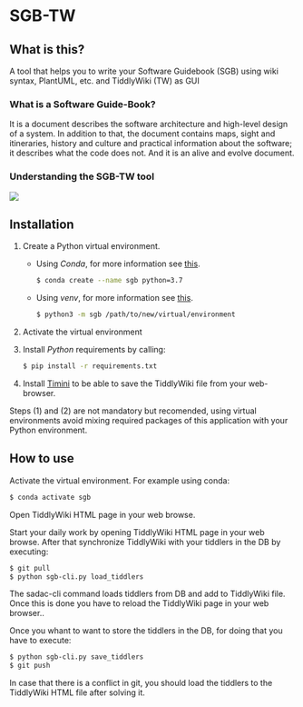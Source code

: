 SGB-TW 
=====================

## What is this?

A tool that helps you to write your Software Guidebook (SGB) using wiki syntax, 
PlantUML, etc. and TiddlyWiki (TW) as GUI 

### What is a Software Guide-Book?

It is a document describes the software architecture and high-level design of a system. 
In addition to that, the document contains maps, sight and itineraries, history and culture 
and practical information about the software; it describes what the code does not. And it 
is an alive and evolve document. 

### Understanding the SGB-TW tool

<kbd> <img src="https://raw.githubusercontent.com/dgerod/sgb-tw/master/docs/instructions.gif"/> </kbd>

## Installation

1. Create a Python virtual environment. 
    * Using *Conda*, for more information see [this](https://conda.io/projects/conda/en/latest/user-guide/tasks/manage-environments.html#activating-an-environment).
        ``` bash
        $ conda create --name sgb python=3.7
        ```
    * Using *venv*, for more information see [this](https://docs.python.org/es/3.7/library/venv.html).
        ``` bash
        $ python3 -m sgb /path/to/new/virtual/environment
        ```
              
2. Activate the virtual environment
3. Install *Python* requirements by calling:
    ``` bash
    $ pip install -r requirements.txt
    ```
4. Install [Timini](https://ibnishak.github.io/Timimi) to be able to save the 
TiddlyWiki file from your web-browser.

Steps (1) and (2) are not mandatory but recomended, using virtual environments 
avoid mixing required packages of this application with your Python environment.

## How to use

Activate the virtual environment. For example using conda:
``` bash
$ conda activate sgb
```

Open TiddlyWiki HTML page in your web browse.
    
Start your daily work by opening TiddlyWiki HTML page in your web browse. After 
that synchronize TiddlyWiki with your tiddlers in the DB by executing:
```bash
$ git pull
$ python sgb-cli.py load_tiddlers
```

The sadac-cli command loads tiddlers from DB and add to TiddlyWiki file. Once this 
is done you have to reload the TiddlyWiki page in your web browser..

Once you whant to want to store the tiddlers in the DB, for doing that you have to
execute:
```bash
$ python sgb-cli.py save_tiddlers
$ git push
````

In case that there is a conflict in git, you should load the tiddlers to the 
TiddlyWiki HTML file after solving it.

